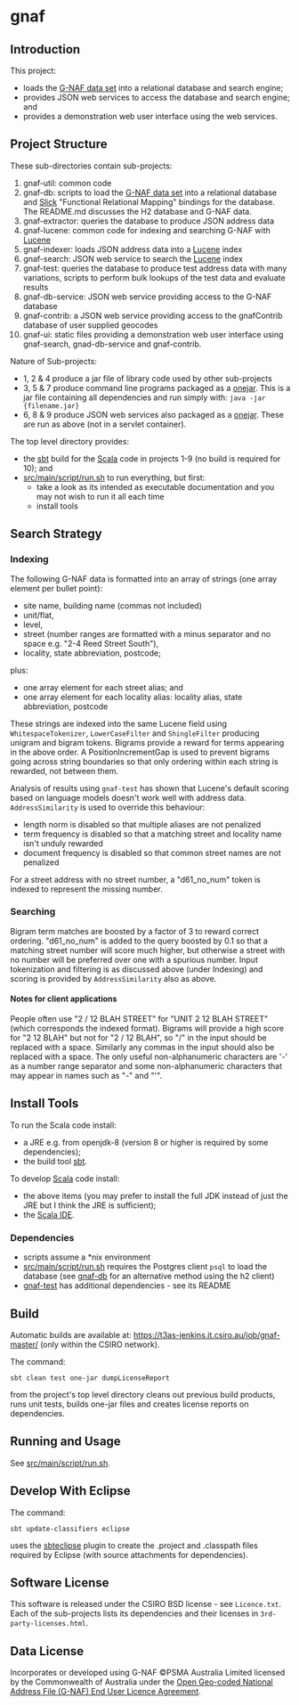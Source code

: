 # gnaf

## Introduction
This project:

- loads the [G-NAF data set](http://www.data.gov.au/dataset/geocoded-national-address-file-g-naf) into a relational database and search engine;
- provides JSON web services to access the database and search engine; and
- provides a demonstration web user interface using the web services.

## Project Structure
These sub-directories contain sub-projects:

1. gnaf-util: common code
2. gnaf-db: scripts to load the [G-NAF data set](http://www.data.gov.au/dataset/geocoded-national-address-file-g-naf) into a relational database
and [Slick](http://slick.typesafe.com/) "Functional Relational Mapping" bindings for the database.
The README.md discusses the H2 database and G-NAF data.
3. gnaf-extractor: queries the database to produce JSON address data
4. gnaf-lucene: common code for indexing and searching G-NAF with [Lucene](https://lucene.apache.org/) 
5. gnaf-indexer: loads JSON address data into a [Lucene](https://lucene.apache.org/) index
6. gnaf-search: JSON web service to search the [Lucene](https://lucene.apache.org/) index
7. gnaf-test: queries the database to produce test address data with many variations, scripts to perform bulk lookups of the test data and evaluate results
8. gnaf-db-service: JSON web service providing access to the G-NAF database
9. gnaf-contrib: a JSON web service providing access to the gnafContrib database of user supplied geocodes
10. gnaf-ui: static files providing a demonstration web user interface using gnaf-search, gnad-db-service and gnaf-contrib.

Nature of Sub-projects:

- 1, 2 & 4 produce a jar file of library code used by other sub-projects
- 3, 5 & 7 produce command line programs packaged as a [onejar](https://github.com/sbt/sbt-onejar).
This is a jar file containing all dependencies and run simply with: `java -jar {filename.jar}`
- 6, 8 & 9 produce JSON web services also packaged as a [onejar](https://github.com/sbt/sbt-onejar).
These are run as above (not in a servlet container).

The top level directory provides:
- the [sbt](http://www.scala-sbt.org/) build for the [Scala](http://scala-lang.org/) code in projects 1-9 (no build is required for 10); and
- [src/main/script/run.sh](src/main/script/run.sh) to run everything, but first:
  - take a look as its intended as executable documentation and you may not wish to run it all each time
  - install tools

## Search Strategy

### Indexing

The following G-NAF data is formatted into an array of strings (one array element per bullet point):

- site name, building name (commas not included)
- unit/flat,
- level,
- street (number ranges are formatted with a minus separator and no space e.g. "2-4 Reed Street South"),
- locality, state abbreviation, postcode;

plus:

- one array element for each street alias; and
- one array element for each locality alias: locality alias, state abbreviation, postcode

These strings are indexed into the same Lucene field using `WhitespaceTokenizer`, `LowerCaseFilter` and `ShingleFilter` producing unigram and bigram tokens.
Bigrams provide a reward for terms appearing in the above order.
A PositionIncrementGap is used to prevent bigrams going across string boundaries so that only ordering within each string is rewarded, not between them.

Analysis of results using `gnaf-test` has shown that Lucene's default scoring based on language models doesn't work well with address data.
`AddressSimilarity` is used to override this behaviour:

- length norm is disabled so that multiple aliases are not penalized
- term frequency is disabled so that a matching street and locality name isn't unduly rewarded
- document frequency is disabled so that common street names are not penalized

For a street address with no street number, a "d61_no_num" token is indexed to represent the missing number.

### Searching

Bigram term matches are boosted by a factor of 3 to reward correct ordering.
"d61_no_num" is added to the query boosted by 0.1 so that a matching street number will score much higher, but otherwise a street with
no number will be preferred over one with a spurious number.
Input tokenization and filtering is as discussed above (under Indexing) and scoring is provided by `AddressSimilarity` also as above.

#### Notes for client applications

People often use "2 / 12 BLAH STREET" for "UNIT 2 12 BLAH STREET" (which corresponds the indexed format).
Bigrams will provide a high score for "2 12 BLAH" but not for "2 / 12 BLAH", so "/" in the input should be replaced with a space.
Similarly any commas in the input should also be replaced with a space.
The only useful non-alphanumeric characters are '-' as a number range separator and some non-alphanumeric characters that may appear
in names such as "-" and "'".

## Install Tools

To run the Scala code install:
- a JRE e.g. from openjdk-8 (version 8 or higher is required by some dependencies);
- the build tool [sbt](http://www.scala-sbt.org/).

To develop [Scala](http://scala-lang.org/) code install:
- the above items (you may prefer to install the full JDK instead of just the JRE but I think the JRE is sufficient);
- the [Scala IDE](http://scala-ide.org/download/current.html).

### Dependencies

- scripts assume a *nix environment
- [src/main/script/run.sh](src/main/script/run.sh) requires the Postgres client `psql` to load the database (see [gnaf-db](gnaf-db) for an alternative method using the h2 client)
- [gnaf-test](gnaf-test) has additional dependencies - see its README

## Build

Automatic builds are available at: https://t3as-jenkins.it.csiro.au/job/gnaf-master/ (only within the CSIRO network).

The command:

    sbt clean test one-jar dumpLicenseReport

from the project's top level directory cleans out previous build products, runs unit tests,
builds one-jar files and creates license reports on dependencies.

## Running and Usage

See [src/main/script/run.sh](src/main/script/run.sh).

## Develop With Eclipse

The command:

    sbt update-classifiers eclipse

uses the [sbteclipse](https://github.com/typesafehub/sbteclipse/wiki/Using-sbteclipse) plugin to create the .project and .classpath files required by Eclipse (with source attachments for dependencies).

## Software License

This software is released under the CSIRO BSD license - see `Licence.txt`.
Each of the sub-projects lists its dependencies and their licenses in `3rd-party-licenses.html`.

## Data License

Incorporates or developed using G-NAF ©PSMA Australia Limited licensed by the Commonwealth of Australia under the
[Open Geo-coded National Address File (G-NAF) End User Licence Agreement](http://data.gov.au/dataset/19432f89-dc3a-4ef3-b943-5326ef1dbecc/resource/09f74802-08b1-4214-a6ea-3591b2753d30/download/20160226---EULA---Open-G-NAF.pdf).

